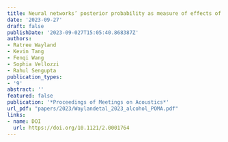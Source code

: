 ```yaml
---
title: Neural networks’ posterior probability as measure of effects of alcohol on speech
date: '2023-09-27'
draft: false
publishDate: '2023-09-027T15:05:40.868387Z'
authors:
- Ratree Wayland
- Kevin Tang
- Fenqi Wang
- Sophia Vellozzi
- Rahul Sengupta
publication_types:
- '9'
abstract: ''
featured: false
publication: '*Proceedings of Meetings on Acoustics*'
url_pdf: "papers/2023/Waylandetal_2023_alcohol_POMA.pdf"
links:
- name: DOI
  url: https://doi.org/10.1121/2.0001764
---
```

